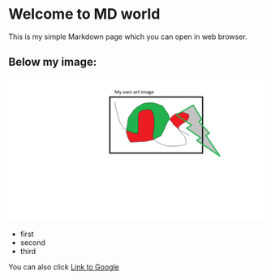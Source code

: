 # Welcome to MD world

This is my simple Markdown page which you can open in web browser.

## Below my image:

![example image](image.png)

- first
- second
- third

You can also click [Link to Google](https://www.google.com)

